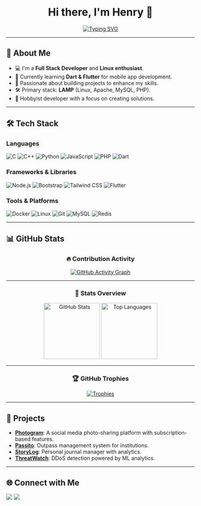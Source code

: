 # <div align="center">Hi there, I'm Henry 👋</div>
<div align="center">
  <a href="https://git.io/typing-svg">
    <img src="https://readme-typing-svg.herokuapp.com?font=Fira+Code&size=22&duration=4000&pause=1000&center=true&vCenter=true&width=450&lines=Full+Stack+Developer;Linux+Enthusiast;Find+me+at+127.0.0.1" alt="Typing SVG">
  </a>
</div>

---

## 🌟 About Me

- 💻 I'm a **Full Stack Developer** and **Linux enthusiast**.  
- 🌱 Currently learning **Dart & Flutter** for mobile app development.  
- 🚀 Passionate about building projects to enhance my skills.  
- 🛠️ Primary stack: **LAMP** (Linux, Apache, MySQL, PHP).  
- 🎯 Hobbyist developer with a focus on creating solutions.

---

## 🛠️ Tech Stack

### Languages
![C](https://img.shields.io/badge/C-A8B9CC?style=for-the-badge&logo=c&logoColor=white)
![C++](https://img.shields.io/badge/C++-00599C?style=for-the-badge&logo=c%2B%2B&logoColor=white)
![Python](https://img.shields.io/badge/Python-3776AB?style=for-the-badge&logo=python&logoColor=white)
![JavaScript](https://img.shields.io/badge/JavaScript-F7DF1E?style=for-the-badge&logo=javascript&logoColor=black)
![PHP](https://img.shields.io/badge/PHP-777BB4?style=for-the-badge&logo=php&logoColor=white)
![Dart](https://img.shields.io/badge/Dart-0175C2?style=for-the-badge&logo=dart&logoColor=white)

### Frameworks & Libraries
![Node.js](https://img.shields.io/badge/Node.js-339933?style=for-the-badge&logo=nodedotjs&logoColor=white)
![Bootstrap](https://img.shields.io/badge/Bootstrap-7952B3?style=for-the-badge&logo=bootstrap&logoColor=white)
![Tailwind CSS](https://img.shields.io/badge/Tailwind_CSS-38B2AC?style=for-the-badge&logo=tailwind-css&logoColor=white)
![Flutter](https://img.shields.io/badge/Flutter-02569B?style=for-the-badge&logo=flutter&logoColor=white)

### Tools & Platforms
![Docker](https://img.shields.io/badge/Docker-2496ED?style=for-the-badge&logo=docker&logoColor=white)
![Linux](https://img.shields.io/badge/Linux-FCC624?style=for-the-badge&logo=linux&logoColor=black)
![Git](https://img.shields.io/badge/Git-F05032?style=for-the-badge&logo=git&logoColor=white)
![MySQL](https://img.shields.io/badge/MySQL-4479A1?style=for-the-badge&logo=mysql&logoColor=white)
![Redis](https://img.shields.io/badge/Redis-DC382D?style=for-the-badge&logo=redis&logoColor=white)

---

## 📊 GitHub Stats

<div align="center">

### 🔥 Contribution Activity

[![GitHub Activity Graph](https://github-readme-activity-graph.vercel.app/graph?username=henry-jacq&theme=github-dark&hide_border=true)](https://github.com/ashutosh00710/github-readme-activity-graph)

---

### 🚀 Stats Overview

<div align="center">
  <img src="https://github-readme-stats.vercel.app/api?username=henry-jacq&show_icons=true&theme=github_dark&hide_border=true&title_color=purple-600&icon_color=purple-600&text_color=white" alt="GitHub Stats" height="150">
  <img src="https://github-readme-stats.vercel.app/api/top-langs/?username=henry-jacq&layout=compact&theme=github_dark&hide_border=true&title_color=purple-600&text_color=white" alt="Top Languages" height="150">
</div>

---

### 🏆 GitHub Trophies

[![Trophies](https://github-profile-trophy.vercel.app/?username=henry-jacq&theme=onestar&no-frame=true&row=1&column=6&margin-w=15&title_color=purple-600)](https://github.com/ryo-ma/github-profile-trophy)

</div>

---

## 🚀 Projects

- **[Photogram](https://github.com/henry-jacq/photogram)**: A social media photo-sharing platform with subscription-based features.  
- **[Passito](https://github.com/henry-jacq/passito)**: Outpass management system for institutions.  
- **[StoryLog](https://github.com/henry-jacq/storylog)**: Personal journal manager with analytics.  
- **[ThreatWatch](https://github.com/henry-jacq/threatwatch)**: DDoS detection powered by ML analytics.  

---

## 🌐 Connect with Me

<p>
  <a href="https://t.me/henry_jacq" target="_blank"><img src="https://img.shields.io/badge/Telegram-%40henry_jacq-28a8ea"></a>
  <a href="https://linkedin.com/in/henry" target="_blank"><img src="https://img.shields.io/badge/LinkedIn-henry-informational"></a>
</p>
